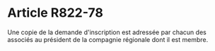# Article R822-78

Une copie de la demande d'inscription est adressée par chacun des associés au président de la compagnie régionale dont il est membre.
